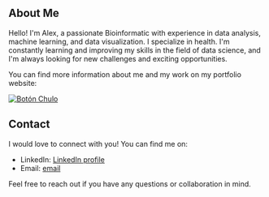 ## About Me

Hello! I'm Alex, a passionate Bioinformatic with experience in data analysis, machine learning, and data visualization. I specialize in health. I'm constantly learning and improving my skills in the field of data science, and I'm always looking for new challenges and exciting opportunities.

You can find more information about me and my work on my portfolio website:

[![Botón Chulo](https://img.shields.io/badge/Visit%20my-Portfolio-green?style=for-the-badge&logo=appveyor)](https://alexsilvaa9.github.io)

## Contact

I would love to connect with you! You can find me on:

- LinkedIn: [LinkedIn profile](https://www.linkedin.com/in/alejandro-silva-rodr%C3%ADguez-133293257/)
- Email: [email](mailto:alexsilvaebg9@gmail.com)

Feel free to reach out if you have any questions or collaboration in mind.



